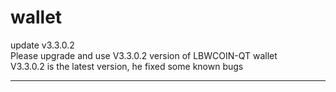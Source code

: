 # wallet  
update v3.3.0.2  
Please upgrade and use V3.3.0.2 version of LBWCOIN-QT wallet  
V3.3.0.2 is the latest version, he fixed some known bugs  

-------------------------------------------------------------
